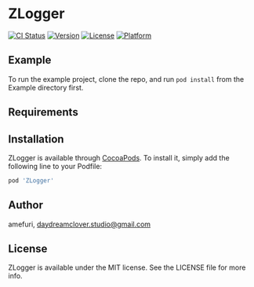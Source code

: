 # ZLogger

[![CI Status](http://img.shields.io/travis/amefuri/ZLogger.svg?style=flat)](https://travis-ci.org/amefuri/ZLogger)
[![Version](https://img.shields.io/cocoapods/v/ZLogger.svg?style=flat)](http://cocoapods.org/pods/ZLogger)
[![License](https://img.shields.io/cocoapods/l/ZLogger.svg?style=flat)](http://cocoapods.org/pods/ZLogger)
[![Platform](https://img.shields.io/cocoapods/p/ZLogger.svg?style=flat)](http://cocoapods.org/pods/ZLogger)

## Example

To run the example project, clone the repo, and run `pod install` from the Example directory first.

## Requirements

## Installation

ZLogger is available through [CocoaPods](http://cocoapods.org). To install
it, simply add the following line to your Podfile:

```ruby
pod 'ZLogger'
```

## Author

amefuri, daydreamclover.studio@gmail.com

## License

ZLogger is available under the MIT license. See the LICENSE file for more info.
